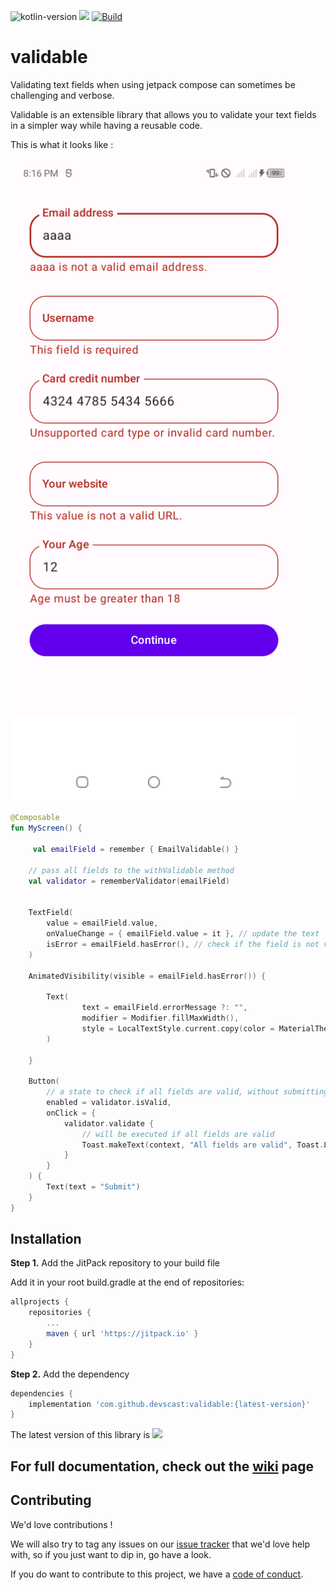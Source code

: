 ![kotlin-version](https://img.shields.io/badge/kotlin-1.7.20-blue)
[![](https://jitpack.io/v/devscast/validable.svg)](https://jitpack.io/#devscast/validable)
[![Build](https://github.com/devscast/validable/actions/workflows/Build.yaml/badge.svg)](https://github.com/devscast/validable/actions/workflows/Build.yaml)

# validable

Validating text fields when using jetpack compose can sometimes be challenging and verbose.

Validable is an extensible library that allows you to validate your text fields in a simpler way while having a reusable code.

This is what it looks like :

<img src="screenshots/inputscreen.png?raw=true" width="459" alt="Welcome screen">

```kotlin  
@Composable  
fun MyScreen() { 
 
     val emailField = remember { EmailValidable() }

    // pass all fields to the withValidable method
    val validator = rememberValidator(emailField)


    TextField(  
	    value = emailField.value,
	    onValueChange = { emailField.value = it }, // update the text  
	    isError = emailField.hasError(), // check if the field is not valid    
	)  
  
	AnimatedVisibility(visible = emailField.hasError()) {
	
	    Text(
                text = emailField.errorMessage ?: "",
            	modifier = Modifier.fillMaxWidth(),
            	style = LocalTextStyle.current.copy(color = MaterialTheme.colors.error)
	    )
        
	}  
	
	Button(
        // a state to check if all fields are valid, without submitting the form
        enabled = validator.isValid,
        onClick = { 
            validator.validate { 
                // will be executed if all fields are valid 
                Toast.makeText(context, "All fields are valid", Toast.LENGTH_SHORT).show()
            } 
        }
    ) { 
		Text(text = "Submit") 
	}  
}  
```

## Installation

**Step 1.** Add the JitPack repository to your build file

Add it in your root build.gradle at the end of repositories:

```groovy
allprojects {
    repositories {
        ...
        maven { url 'https://jitpack.io' }
    }
}
```

**Step 2.** Add the dependency

```groovy
dependencies {
    implementation 'com.github.devscast:validable:{latest-version}'
}
```

The latest version of this library is [![](https://jitpack.io/v/devscast/validable.svg)](https://jitpack.io/#devscast/validable)

## For full documentation, check out the [wiki](https://github.com/devscast/validable/wiki) page

## Contributing

We'd love contributions !

We will also try to tag any issues on our [issue tracker](https://github.com/devscast/validable/issues) that we'd love help with, so
if you just want to dip in, go have a look.

If you do want to contribute to this project, we have a [code of conduct](CODE_OF_CONDUCT.md).
